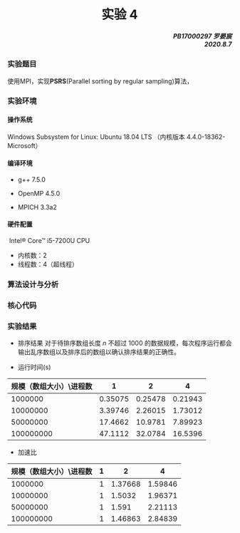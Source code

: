 # <center>实验 4</center>

##### <p align="right">PB17000297 罗晏宸</br>2020.8.7</p>

### 实验题目

使用MPI，实现**PSRS**(Parallel sorting by regular sampling)算法，

### 实验环境

#### 操作系统

Windows Subsystem for Linux: Ubuntu 18.04 LTS （内核版本 4.4.0-18362-Microsoft）

#### 编译环境

- g++ 7.5.0

- OpenMP 4.5.0

- MPICH 3.3a2

#### 硬件配置

​	Intel&reg;  Core&trade;  i5-7200U CPU

- 内核数：2
- 线程数：4（超线程）

### 算法设计与分析

### 核心代码

### 实验结果

-  排序结果
对于待排序数组长度 $n$ 不超过 1000 的数据规模，每次程序运行都会输出乱序数组以及排序后的数组以确认排序结果的正确性。

-  运行时间(s)

| 规模（数组大小）\进程数 | 1           | 2           | 4           |
| :---------- | ----------- | ----------- | ----------- |
| 1000000      |  0.35075    | 0.25478     | 0.21943   |
| 10000000     |  3.39746    | 2.26015     | 1.73012     |
| 50000000     |   17.4662   | 10.9781     | 7.89923     |
| 100000000     |  47.1112    | 32.0784     | 16.5396     |

- 加速比

| 规模（数组大小）\进程数 | 1           | 2           | 4           |
| :---------- | ----------- | ----------- | ----------- |
| 1000000      |  1    |1.37668 | 1.59846   |
| 10000000     |  1 | 1.5032 | 1.96371    |
| 50000000     |  1    | 1.591 | 2.21113    |
| 100000000     | 1   |1.46863 | 2.84839   |
